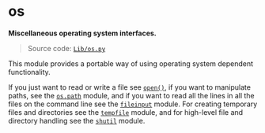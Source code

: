 # os

**Miscellaneous operating system interfaces.**

> Source code: [`Lib/os.py`](https://github.com/python/cpython/tree/3.11/Lib/os.py)

This module provides a portable way of using operating system dependent functionality.

If you just want to read or write a file see [`open()`](/built-in-functions/open.md), if you want to manipulate paths, see the [`os.path`](/modules/os/path/) module, and if you want to read all the lines in all the files on the command line see the [`fileinput`](/modules/fileinput.md) module. For creating temporary files and directories see the [`tempfile`](/modules/tempfile.md) module, and for high-level file and directory handling see the [`shutil`](/modules/shutil.md) module.